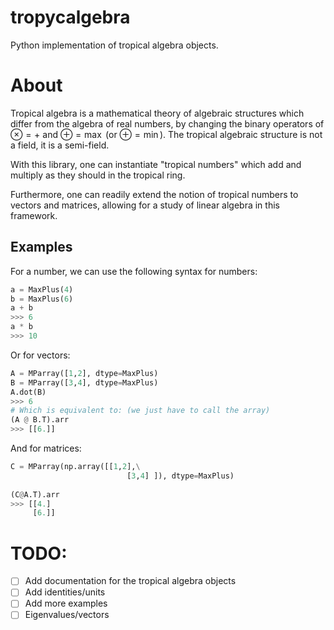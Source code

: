 # tropycalgebra
Python implementation of tropical algebra objects.

# About
Tropical algebra is a mathematical theory of algebraic structures which differ from the algebra of real numbers, by changing the binary operators of $\otimes = +$ and $\oplus = \max$ (or $\oplus = \min$). The tropical algebraic structure is not a field, it is a semi-field.

With this library, one can instantiate "tropical numbers" which add and multiply as they should in the tropical ring.

Furthermore, one can readily extend the notion of tropical numbers to vectors and matrices, allowing for a study of linear algebra in this framework.

## Examples
For a number, we can use the following syntax for numbers:

```python
a = MaxPlus(4)
b = MaxPlus(6)
a + b
>>> 6
a * b
>>> 10
```

Or for vectors:
```python
A = MParray([1,2], dtype=MaxPlus)
B = MParray([3,4], dtype=MaxPlus)
A.dot(B)
>>> 6
# Which is equivalent to: (we just have to call the array)
(A @ B.T).arr
>>> [[6.]]
```

And for matrices:
```python
C = MParray(np.array([[1,2],\
                          [3,4] ]), dtype=MaxPlus)
    
(C@A.T).arr
>>> [[4.]
     [6.]]
```



# TODO:
- [ ] Add documentation for the tropical algebra objects
- [ ] Add identities/units
- [ ] Add more examples
- [ ] Eigenvalues/vectors
